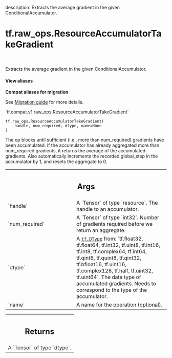 description: Extracts the average gradient in the given ConditionalAccumulator.

<div itemscope itemtype="http://developers.google.com/ReferenceObject">
<meta itemprop="name" content="tf.raw_ops.ResourceAccumulatorTakeGradient" />
<meta itemprop="path" content="Stable" />
</div>

# tf.raw_ops.ResourceAccumulatorTakeGradient

<!-- Insert buttons and diff -->

<table class="tfo-notebook-buttons tfo-api nocontent" align="left">

</table>



Extracts the average gradient in the given ConditionalAccumulator.

<section class="expandable">
  <h4 class="showalways">View aliases</h4>
  <p>
<b>Compat aliases for migration</b>
<p>See
<a href="https://www.tensorflow.org/guide/migrate">Migration guide</a> for
more details.</p>
<p>`tf.compat.v1.raw_ops.ResourceAccumulatorTakeGradient`</p>
</p>
</section>

<pre class="devsite-click-to-copy prettyprint lang-py tfo-signature-link">
<code>tf.raw_ops.ResourceAccumulatorTakeGradient(
    handle, num_required, dtype, name=None
)
</code></pre>



<!-- Placeholder for "Used in" -->

The op blocks until sufficient (i.e., more than num_required)
gradients have been accumulated.  If the accumulator has already
aggregated more than num_required gradients, it returns the average of
the accumulated gradients.  Also automatically increments the recorded
global_step in the accumulator by 1, and resets the aggregate to 0.

<!-- Tabular view -->
 <table class="responsive fixed orange">
<colgroup><col width="214px"><col></colgroup>
<tr><th colspan="2"><h2 class="add-link">Args</h2></th></tr>

<tr>
<td>
`handle`
</td>
<td>
A `Tensor` of type `resource`. The handle to an accumulator.
</td>
</tr><tr>
<td>
`num_required`
</td>
<td>
A `Tensor` of type `int32`.
Number of gradients required before we return an aggregate.
</td>
</tr><tr>
<td>
`dtype`
</td>
<td>
A <a href="../../tf/dtypes/DType.md"><code>tf.DType</code></a> from: `tf.float32, tf.float64, tf.int32, tf.uint8, tf.int16, tf.int8, tf.complex64, tf.int64, tf.qint8, tf.quint8, tf.qint32, tf.bfloat16, tf.uint16, tf.complex128, tf.half, tf.uint32, tf.uint64`.
The data type of accumulated gradients. Needs to correspond to the type
of the accumulator.
</td>
</tr><tr>
<td>
`name`
</td>
<td>
A name for the operation (optional).
</td>
</tr>
</table>



<!-- Tabular view -->
 <table class="responsive fixed orange">
<colgroup><col width="214px"><col></colgroup>
<tr><th colspan="2"><h2 class="add-link">Returns</h2></th></tr>
<tr class="alt">
<td colspan="2">
A `Tensor` of type `dtype`.
</td>
</tr>

</table>

